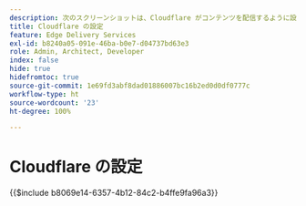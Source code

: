 ```yaml
---
description: 次のスクリーンショットは、Cloudflare がコンテンツを配信するように設定する方法を示しています。基本設定には赤い円が付いています。
title: Cloudflare の設定
feature: Edge Delivery Services
exl-id: b8240a05-091e-46ba-b0e7-d04737bd63e3
role: Admin, Architect, Developer
index: false
hide: true
hidefromtoc: true
source-git-commit: 1e69fd3abf8dad01886007bc16b2ed0d0df0777c
workflow-type: ht
source-wordcount: '23'
ht-degree: 100%

---
```


# Cloudflare の設定

{{$include b8069e14-6357-4b12-84c2-b4ffe9fa96a3}}
